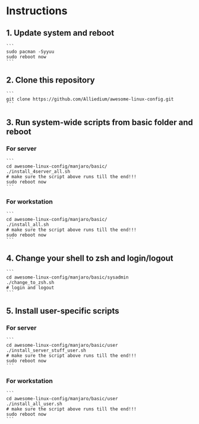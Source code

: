 # Instructions

## 1. Update system and reboot
	```
	sudo pacman -Syyuu
    sudo reboot now
	```
## 2. Clone this repository
	```
	git clone https://github.com/Alliedium/awesome-linux-config.git
	```

## 3. Run system-wide scripts from basic folder and reboot

### For server

	```
	cd awesome-linux-config/manjaro/basic/
    ./install_4server_all.sh
    # make sure the script above runs till the end!!!
    sudo reboot now
	```
### For workstation

	```
	cd awesome-linux-config/manjaro/basic/
    ./install_all.sh
    # make sure the script above runs till the end!!!
    sudo reboot now
	```	
	

## 4. Change your shell to zsh and login/logout
	```
	cd awesome-linux-config/manjaro/basic/sysadmin
    ./change_to_zsh.sh
    # login and logout
	```
## 5. Install user-specific scripts

### For server
	```
	cd awesome-linux-config/manjaro/basic/user
    ./install_server_stuff_user.sh
    # make sure the script above runs till the end!!!
    sudo reboot now
	```

### For workstation

	```
	cd awesome-linux-config/manjaro/basic/user
    ./install_all_user.sh
    # make sure the script above runs till the end!!!
    sudo reboot now
	```
